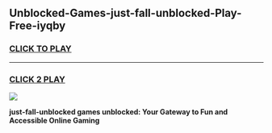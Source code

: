 
## Unblocked-Games-just-fall-unblocked-Play-Free-iyqby
<h3>
<a href="https://premium76.site?title=just-fall-unblocked&ref=24M">CLICK TO PLAY</a></h3>
<hr>

<h3>
<a href="https://premium76.site?title=just-fall-unblocked&ref=24M">CLICK 2 PLAY</a>
  
</h3>

<a href="https://premium76.site?title=just-fall-unblocked&ref=24M"><img src="https://clearcache.store/games.png"></a>


**just-fall-unblocked games unblocked: Your Gateway to Fun and Accessible Online Gaming**
